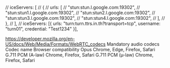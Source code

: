 
// iceServers: [
//     {
//         urls: [
//             "stun:stun.l.google.com:19302",
//             "stun:stun1.l.google.com:19302",
//             "stun:stun2.l.google.com:19302",
//             "stun:stun3.l.google.com:19302",
//             "stun:stun4.l.google.com:19302",
//         ],
//     },
// ],
// iceServers: [{ urls: "turn:turn.ttrs.in.th?transport=tcp", username: "turn01", credential: "Test1234" }],


https://developer.mozilla.org/en-US/docs/Web/Media/Formats/WebRTC_codecs
Mandatory audio codecs
Codec name	Browser compatibility
Opus	Chrome, Edge, Firefox, Safari
G.711 PCM (A-law)	Chrome, Firefox, Safari
G.711 PCM (µ-law)	Chrome, Firefox, Safari
